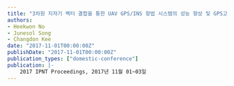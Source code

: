 ```yaml
---
title: "3차원 지자기 벡터 결합을 통한 UAV GPS/INS 항법 시스템의 성능 향상 및 GPS고장 대응"
authors:
- Heekwon No
- Junesol Song
- Changdon Kee
date: "2017-11-01T00:00:00Z"
publishDate: "2017-11-01T00:00:00Z"
publication_types: ["domestic-conference"]
publication: |-
    2017 IPNT Proceedings, 2017년 11월 01~03일
---
```

